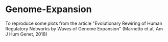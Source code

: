 # Genome-Expansion
To reproduce some plots from the article "Evolutionary Rewiring of Human Regulatory Networks by Waves of Genome Expansion" (Marnetto et al, Am J Hum Genet, 2018)
